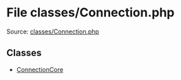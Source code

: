 File classes/Connection.php
=========

Source: [classes/Connection.php](https://github.com/PrestaShop/PrestaShop/blob/1.6.0.8/classes/Connection.php)


Classes
-------

* [ConnectionCore](class.ConnectionCore.md)


